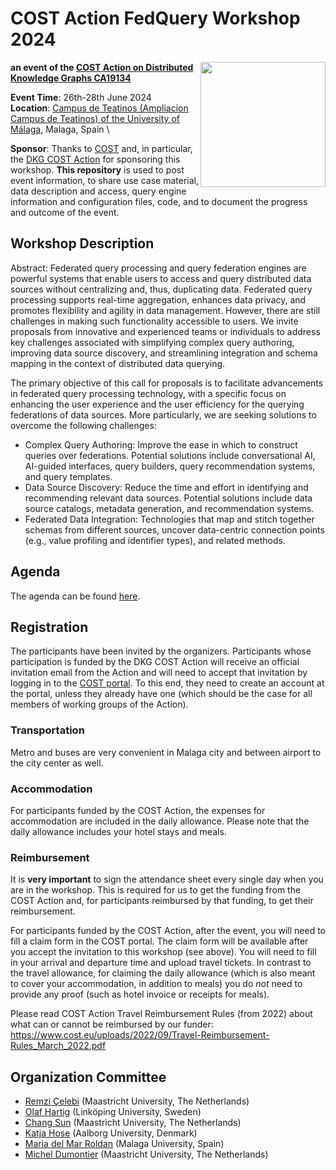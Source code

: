 # COST Action FedQuery Workshop 2024
<img src="https://www.cost.eu/uploads/2022/03/COST_LOGO_rgb_highresolution-scaled.jpg" width="200" align="right">

**an event of the [COST Action on Distributed Knowledge Graphs CA19134](https://cost-dkg.eu/)**


**Event Time**: 26th-28th June 2024 \
**Location**: [Campus de Teatinos (Ampliacion Campus de Teatinos) of the University of Málaga](), Malaga, Spain \

**Sponsor**: Thanks to [COST](https://www.cost.eu/) and, in particular, the [DKG COST Action](https://cost-dkg.eu/) for sponsoring this workshop.
**This repository** is used to post event information, to share use case material, data description and access, query engine information and configuration files, code, and to document the progress and outcome of the event. 


## Workshop Description ##
Abstract: Federated query processing and query federation engines are powerful systems that enable users to access and query distributed data sources without centralizing and, thus, duplicating data. Federated query processing supports real-time aggregation, enhances data privacy, and promotes flexibility and agility in data management. However, there are still challenges in making such functionality accessible to users. We invite proposals from innovative and experienced teams or individuals to address key challenges associated with simplifying complex query authoring, improving data source discovery, and streamlining integration and schema mapping in the context of distributed data querying.


The primary objective of this call for proposals is to facilitate advancements in federated query processing technology, with a specific focus on enhancing the user experience and the user efficiency for the querying federations of data sources. More particularly, we are seeking solutions to overcome the following challenges:

- Complex Query Authoring: Improve the ease in which to construct queries over federations. Potential solutions include conversational AI, AI-guided interfaces, query builders, query recommendation systems, and query templates.
- Data Source Discovery: Reduce the time and effort in identifying and recommending relevant data sources. Potential solutions include data source catalogs, metadata generation, and recommendation systems. 
- Federated Data Integration: Technologies that map and stitch together schemas from different sources, uncover data-centric connection points (e.g., value profiling and identifier types), and related methods.

## Agenda ##
The agenda can be found [here](https://github.com/MaastrichtU-IDS/FedQuery2024/blob/7d4ccfa7ea9fd29f3c221a89281ae86d6ed8e98e/agenda.md).

## Registration ##
The participants have been invited by the organizers. Participants whose participation is funded by the DKG COST Action will receive an official invitation email from the Action and will need to accept that invitation by logging in to the [COST portal](http://e-services.cost.eu/). To this end, they need to create an account at the portal, unless they already have one (which should be the case for all members of working groups of the Action). 

### Transportation ###
Metro and buses are very convenient in Malaga city and between airport to the city center as well.

### Accommodation ###
For participants funded by the COST Action, the expenses for accommodation are included in the daily allowance. Please note that the daily allowance includes your hotel stays and meals. 


### Reimbursement ###
It is **very important** to sign the attendance sheet every single day when you are in the workshop. This is required for us to get the funding from the COST Action and, for participants reimbursed by that funding, to get their reimbursement.

For participants funded by the COST Action, after the event, you will need to fill a claim form in the COST portal. The claim form will be available after you accept the invitation to this workshop (see above). You will need to fill in your arrival and departure time and upload travel tickets. In contrast to the travel allowance, for claiming the daily allowance (which is also meant to cover your accommodation, in addition to meals) you do *not* need to provide any proof (such as hotel invoice or receipts for meals).

Please read COST Action Travel Reimbursement Rules (from 2022) about what can or cannot be reimbursed by our funder: https://www.cost.eu/uploads/2022/09/Travel-Reimbursement-Rules_March_2022.pdf

## Organization Committee ##
* [Remzi Çelebi](https://www.maastrichtuniversity.nl/remzi.celebi) (Maastricht University, The Netherlands)
* [Olaf Hartig](http://olafhartig.de/) (Linköping University, Sweden)
* [Chang Sun](https://www.maastrichtuniversity.nl/chang.sun) (Maastricht University, The Netherlands)
* [Katja Hose](https://homes.cs.aau.dk/~khose/About_me.html) (Aalborg University, Denmark)
* [Maria del Mar Roldan](https://www.uma.es/departments/teachers/ckREeGg2enBxRTk4MU5ab3YvVFduQT09/) (Malaga University, Spain)
* [Michel Dumontier](https://www.maastrichtuniversity.nl/mj-dumontier) (Maastricht University, The Netherlands)

